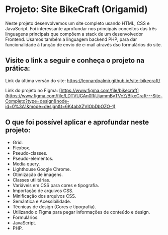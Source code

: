 # Projeto: Site BikeCraft (Origamid)

Neste projeto desenvolvemos um site completo usando HTML, CSS e JavaScript. Foi interessante aprofundar nos principais conceitos  das três linguagens principais que compõem a stack de um desenvolvedor Frontend. Usamos também a linguagem backend PHP, para dar funcionalidade à função de envio de e-mail através dso formulários do site.

## Visite o link a seguir e conheça o projeto na prática:

Link da última versão do site:
https://leonardoalmir.github.io/site-bikecraft/

Link do projeto no Figma:
[https://www.figma.com/file/bikecraft](https://www.figma.com/file/LDTVUGAn0RiUjammBvTVcZ/BikeCraft---Site-Completo?type=design&node-id=0%3A1&mode=design&t=6K4abXZVIObDbOZO-1)

## O que foi possível aplicar e aprofundar neste projeto:

- Grid.
- Flexbox.
- Pseudo-classes.
- Pseudo-elementos.
- Media query.
- Lighthouse Google Chrome.
- Otimização de imagens.
- Classes utilitárias.
- Variáveis em CSS para cores e tipografia.
- Importação de arquivos CSS.
- Minificação dos arquivos CSS.
- Semântica e Acessibilidade.
- Técnicas de design (Cores e tipografia).
- Utilizando o Figma para pegar informações de conteúdo e design.
- Formulários.
- JavaScript.
- PHP.
